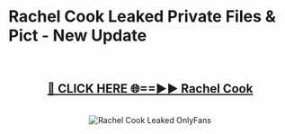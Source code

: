 # Rachel Cook Leaked Private Files & Pict - New Update
<br>
<div align="center">
<h2><a href="https://mediafilles.blogspot.com/?title=Rachel_Cook" rel="nofollow">🔴 CLICK HERE 🌐==►► Rachel Cook</a></h2>
<br>
<a href="https://mediafilles.blogspot.com/?title=Rachel_Cook" rel="nofollow" data-target="animated-image.originalLink"><img src="https://i.ibb.co.com/WyWwxjT/player-gif2.gif" alt="Rachel Cook Leaked OnlyFans" style="max-width: 100%; display: inline-block;" data-target="animated-image.originalImage"></a>
</div>
<br>